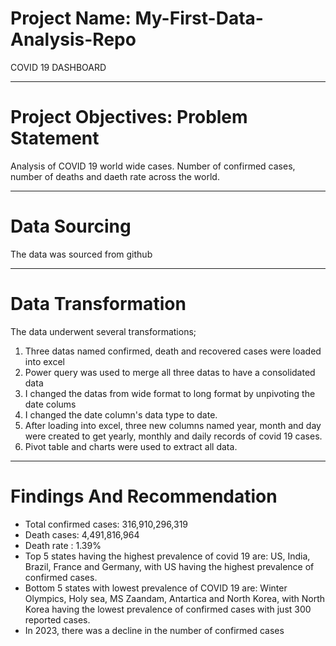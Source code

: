 # Project Name: My-First-Data-Analysis-Repo
COVID 19 DASHBOARD

----
# Project Objectives: Problem Statement
Analysis of COVID 19 world wide cases. Number of confirmed cases, number of deaths and daeth rate across the world.


----
# Data Sourcing 
The data was sourced from github


----
# Data Transformation
The data underwent several transformations;
1. Three datas named confirmed, death and recovered cases were loaded into excel
2. Power query was used to merge all three datas to have a consolidated data
3. I changed the datas from wide format to long format by unpivoting the date colums
4. I changed the date column's data type to date.
5. After loading into excel, three new columns named year, month and day were created to get yearly, monthly and daily records of covid 19 cases.
6. Pivot table and charts were used to extract all data.


----
# Findings And Recommendation
* Total confirmed cases: 316,910,296,319
* Death cases: 4,491,816,964
* Death rate : 1.39%
* Top 5 states having the highest prevalence of covid 19 are: US, India, Brazil, France and Germany, with US having the highest prevalence of confirmed cases.
* Bottom 5 states with lowest prevalence of COVID 19 are: Winter Olympics, Holy sea, MS Zaandam, Antartica and North Korea, with North Korea having the lowest prevalence of confirmed cases with just 300 reported cases.
* In 2023, there was a decline in the number of confirmed cases
